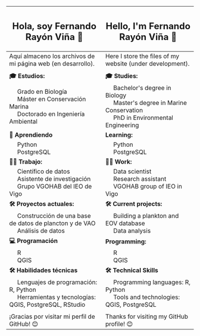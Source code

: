 | <h2>Hola, soy Fernando Rayón Viña 👋</h2> | <h2>Hello, I'm Fernando Rayón Viña 👋</h2> |
|----------------------------------|----------------------------------|
| Aquí almaceno los archivos de mi página web (en desarrollo). | Here I store the files of my website (under development). |
|                                   |                                   |
| **🎓 Estudios:** | **🎓 Studies:** |
| &nbsp;&nbsp;&nbsp;&nbsp; Grado en Biología <br>  &nbsp;&nbsp;&nbsp;&nbsp;  Máster en Conservación Marina <br>  &nbsp;&nbsp;&nbsp;&nbsp;  Doctorado en Ingeniería Ambiental  | &nbsp;&nbsp;&nbsp;&nbsp; Bachelor's degree in Biology <br>  &nbsp;&nbsp;&nbsp;&nbsp;  Master's degree in Marine Conservation <br>  &nbsp;&nbsp;&nbsp;&nbsp;  PhD in Environmental Engineering |
| **🌱 Aprendiendo** | **Learning:** |
| &nbsp;&nbsp;&nbsp;&nbsp; Python <br>  &nbsp;&nbsp;&nbsp;&nbsp;  PostgreSQL | &nbsp;&nbsp;&nbsp;&nbsp; Python <br>  &nbsp;&nbsp;&nbsp;&nbsp;  PostgreSQL |
| **👨‍💻 Trabajo:** | **👨‍💻 Work:** |
| &nbsp;&nbsp;&nbsp;&nbsp; Científico de datos <br>  &nbsp;&nbsp;&nbsp;&nbsp;  Asistente de investigación <br>  &nbsp;&nbsp;&nbsp;&nbsp;  Grupo VGOHAB del IEO de Vigo | &nbsp;&nbsp;&nbsp;&nbsp; Data scientist <br>  &nbsp;&nbsp;&nbsp;&nbsp;  Research assistant <br>  &nbsp;&nbsp;&nbsp;&nbsp;  VGOHAB group of IEO in Vigo |
| **🛠️ Proyectos actuales:** | **🛠️ Current projects:** |
| &nbsp;&nbsp;&nbsp;&nbsp; Construcción de una base de datos de plancton y de VAO <br>  &nbsp;&nbsp;&nbsp;&nbsp;  Análisis de datos | &nbsp;&nbsp;&nbsp;&nbsp; Building a plankton and EOV database <br>  &nbsp;&nbsp;&nbsp;&nbsp;  Data analysis |
| **💻 Programación** | **Programming:** |
| &nbsp;&nbsp;&nbsp;&nbsp; R <br>  &nbsp;&nbsp;&nbsp;&nbsp;  QGIS | &nbsp;&nbsp;&nbsp;&nbsp; R <br>  &nbsp;&nbsp;&nbsp;&nbsp;  QGIS |
| **🛠️ Habilidades técnicas** | **🛠️ Technical Skills** |
| &nbsp;&nbsp;&nbsp;&nbsp; Lenguajes de programación: R, Python <br>  &nbsp;&nbsp;&nbsp;&nbsp;  Herramientas y tecnologías: QGIS, PostgreSQL, RStudio | &nbsp;&nbsp;&nbsp;&nbsp; Programming languages: R, Python <br>  &nbsp;&nbsp;&nbsp;&nbsp;  Tools and technologies: QGIS, PostgreSQL |
|                                   |                                   |
¡Gracias por visitar mi perfil de GitHub! 😊 | Thanks for visiting my GitHub profile! 😊


